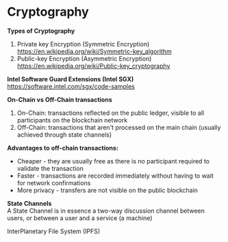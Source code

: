 # Cryptography

<b>Types of Cryptography</b>
1. Private key Encryption (Symmetric Encryption) <br />
https://en.wikipedia.org/wiki/Symmetric-key_algorithm
2. Public-key Encryption (Asymmetric Encryption)  <br />
https://en.wikipedia.org/wiki/Public-key_cryptography

<b>Intel Software Guard Extensions (Intel SGX) </b>
https://software.intel.com/sgx/code-samples

<b>On-Chain vs Off-Chain transactions</b>
1. On-Chain: transactions reflected on the public ledger, visible to all participants on the blockchain network
2. Off-Chain: transactions that aren't processed on the main chain (usually achieved through state channels)

<b>Advantages to off-chain transactions:</b>
* Cheaper - they are usually free as there is no participant required to validate the transaction
* Faster - transactions are recorded immediately without having to wait for network confirmations
* More privacy - transfers are not visible on the public blockchain

<b>State Channels</b> <br />
A State Channel is in essence a two-way discussion channel between users, or between a user and a service (a machine)

InterPlanetary File System (IPFS)
